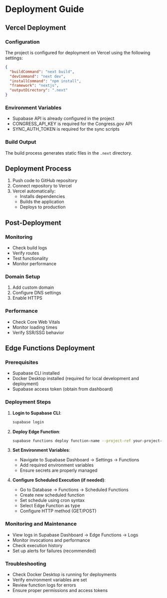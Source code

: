 # Deployment Guide

## Vercel Deployment

### Configuration
The project is configured for deployment on Vercel using the following settings:

```json
{
  "buildCommand": "next build",
  "devCommand": "next dev",
  "installCommand": "npm install",
  "framework": "nextjs",
  "outputDirectory": ".next"
}
```

### Environment Variables
- Supabase API is already configured in the project
- CONGRESS_API_KEY is required for the Congress.gov API
- SYNC_AUTH_TOKEN is required for the sync scripts

### Build Output
The build process generates static files in the `.next` directory.

## Deployment Process

1. Push code to GitHub repository
2. Connect repository to Vercel
3. Vercel automatically:
   - Installs dependencies
   - Builds the application
   - Deploys to production

## Post-Deployment

### Monitoring
- Check build logs
- Verify routes
- Test functionality
- Monitor performance

### Domain Setup
1. Add custom domain
2. Configure DNS settings
3. Enable HTTPS

### Performance
- Check Core Web Vitals
- Monitor loading times
- Verify SSR/SSG behavior

## Edge Functions Deployment

### Prerequisites
- Supabase CLI installed
- Docker Desktop installed (required for local development and deployment)
- Supabase access token (obtain from dashboard)

### Deployment Steps
1. **Login to Supabase CLI**:
   ```bash
   supabase login
   ```

2. **Deploy Edge Function**:
   ```bash
   supabase functions deploy function-name --project-ref your-project-ref
   ```

3. **Set Environment Variables**:
   - Navigate to Supabase Dashboard → Settings → Functions
   - Add required environment variables
   - Ensure secrets are properly managed

4. **Configure Scheduled Execution (if needed)**:
   - Go to Database → Functions → Scheduled Functions
   - Create new scheduled function
   - Set schedule using cron syntax
   - Select Edge Function as type
   - Configure HTTP method (GET/POST)

### Monitoring and Maintenance
- View logs in Supabase Dashboard → Edge Functions → Logs
- Monitor invocations and performance
- Check execution history
- Set up alerts for failures (recommended)

### Troubleshooting
- Check Docker Desktop is running for deployments
- Verify environment variables are set
- Review function logs for errors
- Ensure proper permissions and access tokens